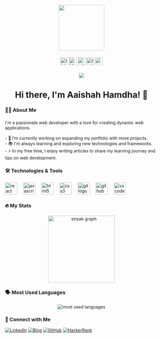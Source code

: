 <div align="center">
  <img height="150" src="https://camo.githubusercontent.com/62da68eb62b1e5f175f7d1f0191dd89a653d7908feb22d37d4a0ab07365d6791/68747470733a2f2f6d656469612e67697068792e636f6d2f6d656469612f4d3967624264396e6244724f5475314d71782f67697068792e676966" />
</div>

###

<div align="center">
  <img src="https://img.shields.io/static/v1?message=LinkedIn&logo=linkedin&label=&color=0077B5&logoColor=white&labelColor=&style=for-the-badge" height="25" alt="linkedin logo" />
  <img src="https://img.shields.io/static/v1?message=Blog&logo=rss&label=&color=FFA500&logoColor=white&labelColor=&style=for-the-badge" height="25" alt="blog logo" />
  <img src="https://img.shields.io/static/v1?message=GitHub&logo=github&label=&color=181717&logoColor=white&labelColor=&style=for-the-badge" height="25" alt="github logo" />
  <img src="https://img.shields.io/static/v1?message=Twitter&logo=twitter&label=&color=1DA1F2&logoColor=white&labelColor=&style=for-the-badge" height="25" alt="twitter logo" />
  <img src="https://img.shields.io/static/v1?message=YouTube&logo=youtube&label=&color=FF0000&logoColor=white&labelColor=&style=for-the-badge" height="25" alt="youtube logo" />
</div>

###

<div align="center">
  <img src="https://visitor-badge.laobi.icu/badge?page_id=aaishahhamdha.aaishahhamdha" />
</div>

###

<h1 align="center">Hi there, I'm Aaishah Hamdha! 👋</h1>

###

<h3 align="left">👩‍💻 About Me</h3>

###

<p align="left">I'm a passionate web developer with a love for creating dynamic web applications.<br><br>- 🔭 I’m currently working on expanding my portfolio with more projects.<br>- 📚 I'm always learning and exploring new technologies and frameworks.<br>- ⚡ In my free time, I enjoy writing articles to share my learning journey and tips on web development.</p>

###

<h3 align="left">🛠 Technologies & Tools</h3>

###

<div align="left">
  <img src="https://cdn.jsdelivr.net/gh/devicons/devicon/icons/react/react-original-wordmark.svg" height="40" alt="react logo" />
  <img width="12" />
  <img src="https://cdn.jsdelivr.net/gh/devicons/devicon/icons/javascript/javascript-original.svg" height="40" alt="javascript logo" />
  <img width="12" />
  <img src="https://cdn.jsdelivr.net/gh/devicons/devicon/icons/html5/html5-original-wordmark.svg" height="40" alt="html5 logo" />
  <img width="12" />
  <img src="https://cdn.jsdelivr.net/gh/devicons/devicon/icons/css3/css3-original-wordmark.svg" height="40" alt="css3 logo" />
  <img width="12" />
  <img src="https://cdn.jsdelivr.net/gh/devicons/devicon/icons/git/git-original-wordmark.svg" height="40" alt="git logo" />
  <img width="12" />
  <img src="https://cdn.jsdelivr.net/gh/devicons/devicon/icons/github/github-original-wordmark.svg" height="40" alt="github logo" />
  <img width="12" />
  <img src="https://cdn.jsdelivr.net/gh/devicons/devicon/icons/vscode/vscode-original-wordmark.svg" height="40" alt="vscode logo" />
</div>

###

<h3 align="left">🔥 My Stats</h3>

###

<div align="center">
  <img src="https://github-readme-streak-stats.herokuapp.com/?user=aaishahhamdha&theme=dark&hide_border=false&border_radius=5" height="220" alt="streak graph" />
</div>

###

<h3 align="left">🗣 Most Used Languages</h3>

###

<div align="center">
  <img src="https://github-readme-stats.vercel.app/api/top-langs/?username=aaishahhamdha&layout=compact&theme=radical" alt="most used languages" />
</div>


### 🔗 Connect with Me

[![LinkedIn](https://img.shields.io/badge/LinkedIn-0077B5?style=for-the-badge&logo=linkedin&logoColor=white)](https://linkedin.com/in/aaishah-hamdha/)
[![Blog](https://img.shields.io/badge/Blog-FFA500?style=for-the-badge&logo=rss&logoColor=white)](https://medium.com/@aaishamdha)
[![GitHub](https://img.shields.io/badge/GitHub-181717?style=for-the-badge&logo=github&logoColor=white)](https://github.com/aaishahhamdha)
[![HackerRank](https://img.shields.io/badge/HackerRank-2EC866?style=for-the-badge&logo=hackerrank&logoColor=white)](https://hackerrank.com/profile/aishahhamdha)




